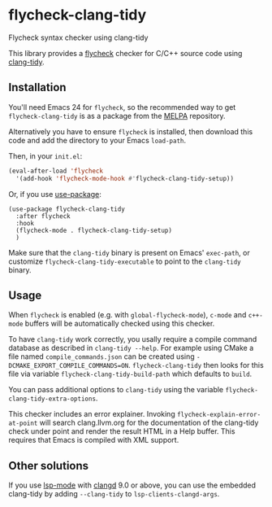 # flycheck-clang-tidy
Flycheck syntax checker using clang-tidy

This library provides a [flycheck][] checker for C/C++ source code
using [clang-tidy][].

Installation
------------

You'll need Emacs 24 for `flycheck`, so the recommended way to get
`flycheck-clang-tidy` is as a package from the [MELPA][melpa]
repository.

Alternatively you have to ensure `flycheck` is installed, then
download this code and add the directory to your Emacs `load-path`.

Then, in your `init.el`:

```lisp
(eval-after-load 'flycheck
  '(add-hook 'flycheck-mode-hook #'flycheck-clang-tidy-setup))
```

Or, if you use [use-package][]:

``` emacs-lisp
(use-package flycheck-clang-tidy
  :after flycheck
  :hook
  (flycheck-mode . flycheck-clang-tidy-setup)
  )
```

Make sure that the `clang-tidy` binary is present on Emacs' `exec-path`, or
customize `flycheck-clang-tidy-executable` to point to the `clang-tidy`
binary.

Usage
-----

When `flycheck` is enabled (e.g. with `global-flycheck-mode`), `c-mode` and
`c++-mode` buffers will be automatically checked using this checker.

To have `clang-tidy` work correctly, you usally require a compile command
database as described in `clang-tidy --help`. For example using CMake a file
named `compile_commands.json` can be created using
`-DCMAKE_EXPORT_COMPILE_COMMANDS=ON`. `flycheck-clang-tidy` then looks for this
file via variable `flycheck-clang-tidy-build-path` which defaults to `build`.

You can pass additional options to `clang-tidy` using the variable
`flycheck-clang-tidy-extra-options`.

This checker includes an error explainer. Invoking `flycheck-explain-error-at-point`
will search clang.llvm.org for the documentation of the clang-tidy check under point
and render the result HTML in a Help buffer. This requires that Emacs is
compiled with XML support.

Other solutions
---------------

If you use [lsp-mode][] with [clangd][clangd-ct] 9.0 or above, you can use the
embedded clang-tidy by adding `--clang-tidy` to `lsp-clients-clangd-args`.

[flycheck]: https://github.com/flycheck/flycheck
[clang-tidy]: http://clang.llvm.org/extra/clang-tidy
[melpa]: http://melpa.org
[use-package]: https://github.com/jwiegley/use-package
[lsp-mode]: https://github.com/emacs-lsp/lsp-mode
[clangd-ct]: https://clang.llvm.org/extra/clangd/Features.html#clang-tidy-checks

